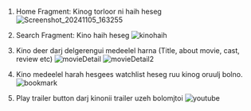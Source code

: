 1. Home Fragment: Kinog torloor ni haih heseg
![Screenshot_20241105_163255](https://github.com/user-attachments/assets/cfa7a944-50aa-4dfd-819d-87cd002b393f)

2. Search Fragment: Kino haih heseg
![kinohaih](https://github.com/user-attachments/assets/06e01507-1ef2-469c-9971-ad741600bd1d)

3. Kino deer darj delgerengui medeelel harna (Title, about movie, cast, review etc)
![movieDetail](https://github.com/user-attachments/assets/a3421205-8286-4c1e-8b83-56ab1711e538)
![movieDetail2](https://github.com/user-attachments/assets/f9eb0549-f875-4a94-b923-edb7ac8f63bd)

4. Kino medeelel harah hesgees watchlist heseg ruu kinog oruulj bolno.
![bookmark](https://github.com/user-attachments/assets/b123f4e0-5d66-4234-8705-367d99878690)

4. Play trailer button darj kinonii trailer uzeh bolomjtoi
![youtube](https://github.com/user-attachments/assets/f6d9937f-dee8-401d-8354-1837b93c170a)



